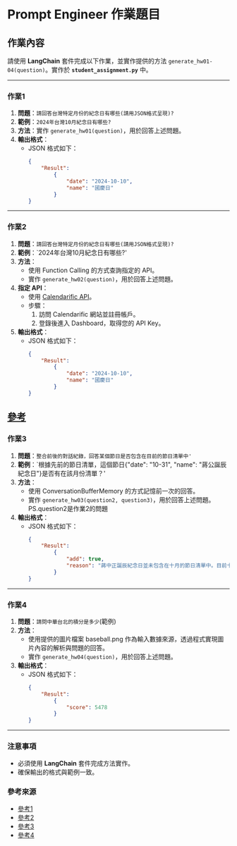 # Prompt Engineer 作業題目

## 作業內容

請使用 **LangChain** 套件完成以下作業，並實作提供的方法 `generate_hw01-04(question)`。實作於 **`student_assignment.py`** 中。

---

### 作業1

1. **問題**：`請回答台灣特定月份的紀念日有哪些(請用JSON格式呈現)?`
2. **範例**：`2024年台灣10月紀念日有哪些?`
3. **方法**：實作 `generate_hw01(question)`，用於回答上述問題。
4. **輸出格式**：
   - JSON 格式如下：
     ```json
     {
         "Result": 
             {
                 "date": "2024-10-10",
                 "name": "國慶日"
             }
     }
     ```

---

### 作業2

1. **問題**：`請回答台灣特定月份的紀念日有哪些(請用JSON格式呈現)?`
2. **範例**：`2024年台灣10月紀念日有哪些?'
3. **方法**：
   - 使用 Function Calling 的方式查詢指定的 API。
   - 實作 `generate_hw02(question)`，用於回答上述問題。
4. **指定 API**：
   - 使用 [Calendarific API](https://calendarific.com/)。
   - 步驟：
     1. 訪問 Calendarific 網站並註冊帳戶。
     2. 登錄後進入 Dashboard，取得您的 API Key。
5. **輸出格式**：
   - JSON 格式如下：
     ```json
     {
         "Result": 
             {
                 "date": "2024-10-10",
                 "name": "國慶日"
             }
     }
     ```
[參考](https://python.langchain.com/v0.1/docs/modules/agents/agent_types/openai_functions_agent/)
---

### 作業3

1. **問題**：`整合前後的對話紀錄，回答某個節日是否包含在目前的節日清單中'`
2. **範例**：`根據先前的節日清單，這個節日{"date": "10-31", "name": "蔣公誕辰紀念日"}是否有在該月份清單？'
3. **方法**：
   - 使用 ConversationBufferMemory 的方式記憶前一次的回答。
   - 實作 `generate_hw03(question2, question3)`，用於回答上述問題。 PS.question2是作業2的問題
4. **輸出格式**：
   - JSON 格式如下：
     ```json
     {
         "Result": 
             {
                 "add": true,
                 "reason": "蔣中正誕辰紀念日並未包含在十月的節日清單中。目前十月的現有節日包括國慶日、重陽節、華僑節、台灣光復節和萬聖節。因此，如果該日被認定為節日，應該將其新增至清單中。"
             }
     }
     ```

---

### 作業4

1. **問題**：`請問中華台北的積分是多少`(範例)
2. **方法**：
   - 使用提供的圖片檔案 baseball.png 作為輸入數據來源，透過程式實現圖片內容的解析與問題的回答。
   - 實作 `generate_hw04(question)`，用於回答上述問題。
3. **輸出格式**：
   - JSON 格式如下：
     ```json
     {
         "Result": 
             {
                 "score": 5478
             }
     }
     ```

---

### 注意事項
- 必須使用 **LangChain** 套件完成方法實作。
- 確保輸出的格式與範例一致。

### 參考來源
- [參考1](https://api.python.langchain.com/en/latest/agents/langchain.agents.agent.AgentExecutor.html)
- [參考2](https://learn.microsoft.com/zh-tw/azure/ai-services/openai/how-to/gpt-with-vision?tabs=rest)
- [參考3](https://python.langchain.com/v0.1/docs/modules/memory/types/buffer/)
- [參考4](https://python.langchain.com/v0.1/docs/modules/agents/agent_types/openai_functions_agent/)

